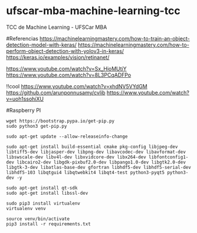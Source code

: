 # ufscar-mba-machine-learning-tcc
TCC de Machine Learning - UFSCar MBA

#Referencias
https://machinelearningmastery.com/how-to-train-an-object-detection-model-with-keras/
https://machinelearningmastery.com/how-to-perform-object-detection-with-yolov3-in-keras/
https://keras.io/examples/vision/retinanet/


https://www.youtube.com/watch?v=Sx_HioMUtiY
https://www.youtube.com/watch?v=8L3PCqADFPo


!!cool
https://www.youtube.com/watch?v=xhdNV5VYdGM
https://github.com/arunponnusamy/cvlib
https://www.youtube.com/watch?v=uoh1ssohiXU

#Raspberry PI


```
wget https://bootstrap.pypa.io/get-pip.py
sudo python3 get-pip.py
```

```
sudo apt-get update --allow-releaseinfo-change

sudo apt-get install build-essential cmake pkg-config libjpeg-dev libtiff5-dev libjasper-dev libpng-dev libavcodec-dev libavformat-dev libswscale-dev libv4l-dev libxvidcore-dev libx264-dev libfontconfig1-dev libcairo2-dev libgdk-pixbuf2.0-dev libpango1.0-dev libgtk2.0-dev libgtk-3-dev libatlas-base-dev gfortran libhdf5-dev libhdf5-serial-dev libhdf5-103 libqtgui4 libqtwebkit4 libqt4-test python3-pyqt5 python3-dev -y

sudo apt-get install qt-sdk 
sudo apt-get install libssl-dev
```

```
sudo pip3 install virtualenv
virtualenv venv
```

```
source venv/bin/activate
pip3 install -r requirements.txt
```